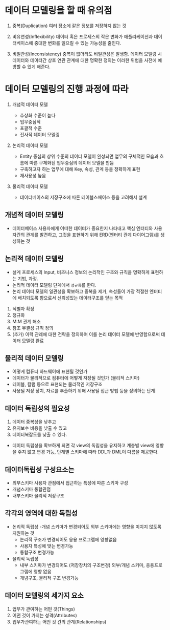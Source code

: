# 데이터 모델링을 할 때 유의점
1. 중복(Duplication)
여러 장소에 같은 정보를 저장하지 않는 것
2. 비유연성(Inflexibility)
데이터 혹은 프로세스의 작은 변화가 애플리케이션과 데이터베이스에 중대한 변화를 일으킬 수 있는 가능성을 줄인다.

3. 비일관성(Inconsistency)
중복이 없더라도 비일관성은 발생함.
데이터 모델링 시 데이터와 데이터간 상호 연관 관계에 대한 명확한 정의는 이러한 위험을 사전에 예방할 수 있게 해준다.


# 데이터 모델링의 진행 과정에 따라
1. 개념적 데이터 모델
    - 추상화 수준이 높다
    - 업무중심적
    - 포괄적 수준
    - 전사적 데이터 모델링
    

2. 논리적 데이터 모델
    - Entity 중심의 상위 수준의 데이터 모델이 완성되면 업무의 구체적인 모습과 흐름에 따른 구체화된 업무중심의 데이터 모델을 만듬
    - 구축하고자 하는 업무에 대해 Key, 속성, 관계 등을 정확하게 표현
    - 재사용성 높음

3. 물리적 데이터 모델
    - 데이터베이스의 저장구조에 따른 테이블스페이스 등을 고려해서 설계


## 개념적 데이터 모델링
- 데이터베이스 사용자에게 어떠한 데이터가 중요한지 나타내고 핵심 엔터티와 사용자간의 관계를 발견하고, 그것을 표현하기 위해 ERD(엔터티 관계 다이어그램)를 생성하는 것

## 논리적 데이터 모델링
- 설계 프로세스의 Input, 비즈니스 정보의 논리적인 구조와 규칙을 명확하게 표현하는 기법, 과정.
- 논리적 데이터 모델링 단계에서 `정규화`를 한다.
- 논리 데이터 모델의 일관성을 확보하고 중복을 제거, 속성들이 가장 적절한 엔터티에 배치되도록 함으로서 신뢰성있는 데이터구조를 얻는 목적
1. 식별자 확정
2. 정규화
3. M:M 관계 해소
4. 참조 무결성 규칙 정의
5. (추가) 이력 관레에 대한 전략을 정의하여 이를 논리 데이터 모델에 반영함으로써 데이터 모델링 완료

## 물리적 데이터 모델링
- 어떻게 컴퓨터 하드웨어에 표현될 것인가
- 데이터가 물리적으로 컴퓨터에 어떻게 저장될 것인가 (물리적 스키마)
- 테이블, 칼럼 등으로 표현되는 물리적인 저장구조
- 사용될 저장 장치, 자료를 추출하기 위해 사용될 접근 방법 등을 정의하는 단계

## 데이터 독립성의 필요성
1. 데이터 중복성을 낮추고
2. 유지보수 비용을 낮출 수 있고
3. 데이터복잡도를 낮출 수 있다.

- 데이터 독립성을 확보하게 되면 각 view의 독립성을 유지하고 계층별 view에 영향을 주지 않고 변경 가능, 단계별 스키마에 따라 DDL과 DML이 다름을 제공한다.

## 데이터독립성 구성요소는
- 외부스키마
사용자 관점에서 접근하는 특성에 따른 스키마 구성
- 개념스키마
통합관점
- 내부스키마
물리적 저장구조

## 각각의 영역에 대한 독립성
- 논리적 독립성
    -개념 스키마가 변경되어도 외부 스키마에는 영향을 미치지 않도록 지원하는 것
    - 논리적 구조가 변경되어도 응용 프로그램에 영향없음
    - 사용자 특성에 맞는 변경가능
    - 통합구조 변경가능
- 물리적 독립성
    - 내부 스키마가 변경되어도 (저장장치의 구조변경) 외부/개념 스키마, 응용프로그램에 영향 없음
    - 개념구조, 물리적 구조 변경가능 

## 데이터 모델링의 세가지 요소
1. 업무가 관여하는 어떤 것(Things)
2. 어떤 것이 가지는 성격(Attributes)
3. 업무가관여하는 어떤 것 간의 관계(Relationships)
